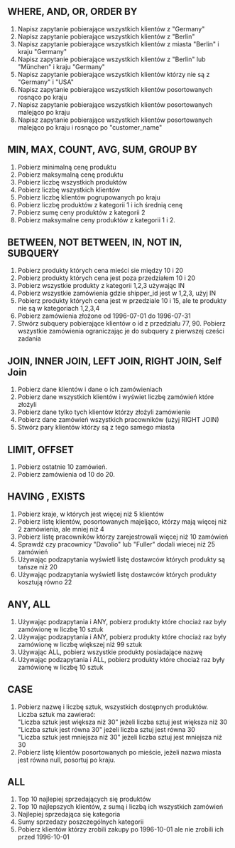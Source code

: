 ## WHERE, AND, OR, ORDER BY
1. Napisz zapytanie pobierające wszystkich klientów z "Germany"
2. Napisz zapytanie pobierające wszystkich klientów z "Berlin"
3. Napisz zapytanie pobierające wszystkich klientów z miasta "Berlin" i kraju "Germany"
4. Napisz zapytanie pobierające wszystkich klientów z "Berlin" lub "München" i kraju "Germany"
5. Napisz zapytanie pobierające wszystkich klientów którzy nie są z "Germany" i "USA"
6. Napisz zapytanie pobierające wszystkich klientów posortowanych rosnąco po kraju
7. Napisz zapytanie pobierające wszystkich klientów posortowanych malejąco po kraju
8. Napisz zapytanie pobierające wszystkich klientów posortowanych malejąco po kraju i rosnąco po "customer_name"

## MIN, MAX, COUNT, AVG, SUM, GROUP BY
1. Pobierz minimalną cenę produktu
2. Pobierz maksymalną cenę produktu
3. Pobierz liczbę wszystkich produktów
4. Pobierz liczbę wszystkich klientów
5. Pobierz liczbę klientów pogrupowanych po kraju
6. Pobierz liczbę produktów z kategorii 1 i ich średnią cenę
7. Pobierz sumę ceny produktów z kategorii 2
8. Pobierz maksymalne ceny produktów z kategorii 1 i 2.

## BETWEEN, NOT BETWEEN, IN, NOT IN, SUBQUERY
1. Pobierz produkty których cena mieści sie między 10 i 20
2. Pobierz produkty których cena jest poza przedziałem 10 i 20
3. Pobierz wszystkie produkty z kategorii 1,2,3 używając IN
4. Pobierz wszystkie zamówienia gdzie shipper_id jest w 1,2,3, użyj IN
5. Pobierz produkty których cena jest w przedziale 10 i 15, ale te produkty nie są w kategoriach 1,2,3,4
6. Pobierz zamówienia złożone od 1996-07-01 do 1996-07-31
7. Stwórz subquery pobierające klientów o id z przedziału 77, 90. Pobierz wszystkie zamówienia ograniczając je do subquery z pierwszej cześci zadania

## JOIN, INNER JOIN, LEFT JOIN, RIGHT JOIN, Self Join
1. Pobierz dane klientów i dane o ich zamówieniach
2. Pobierz dane wszystkich klientów i wyświet liczbę zamówień które złożyli
3. Pobierz dane tylko tych klientów którzy złożyli zamówienie
4. Pobierz dane zamówień wszystkich pracowników (użyj RIGHT JOIN)
5. Stwórz pary klientów którzy są z tego samego miasta

## LIMIT, OFFSET
1. Pobierz ostatnie 10 zamówień.
2. Pobierz zamówienia od 10 do 20.

## HAVING , EXISTS
1. Pobierz kraje, w których jest więcej niż 5 klientów
2. Pobierz listę klientów, posortowanych majeljąco, którzy mają więcej niż 2 zamówienia, ale mniej niż 4
3. Pobierz listę pracowników którzy zarejestrowali więcej niż 10 zamówień
4. Sprawdź czy pracownicy "Davolio" lub "Fuller" dodali wiecej niż 25 zamówień
5. Używając podzapytania wyświetl listę dostawców których produkty są tańsze niż 20
6. Używając podzapytania wyświetl listę dostawców których produkty kosztują równo 22

## ANY, ALL
1. Używając podzapytania i ANY, pobierz produkty które chociaż raz były zamówionę w liczbę 10 sztuk
2. Używając podzapytania i ANY, pobierz produkty które chociaż raz były zamówionę w liczbę większej niż 99 sztuk
3. Używając ALL, pobierz wszystkie produkty posiadające nazwę
4. Używając podzapytania i ALL, pobierz produkty które chociaż raz były zamówionę w liczbę 10 sztuk

## CASE
1. Pobierz nazwę i liczbę sztuk, wszystkich dostępnych produktów.  
Liczba sztuk ma zawierać:  
"Liczba sztuk jest większa niż 30" jeżeli liczba sztuj jest większa niż 30  
"Liczba sztuk jest równa 30" jeżeli liczba sztuj jest równa 30  
"Liczba sztuk jest mniejsza niż 30" jeżeli liczba sztuj jest mniejsza niż 30  
2. Pobierz listę klientów posortowanych po mieście, jeżeli nazwa miasta jest równa null, posortuj po kraju.

## ALL
1. Top 10 najlepiej sprzedających się produktów
2. Top 10 najlepszych klientów, z sumą i liczbą ich wszystkich zamówień
3. Najlepiej sprzedająca się kategoria
4. Sumy sprzedazy poszczególnych kategorii
5. Pobierz klientów którzy zrobili zakupy po 1996-10-01 ale nie zrobili ich przed 1996-10-01